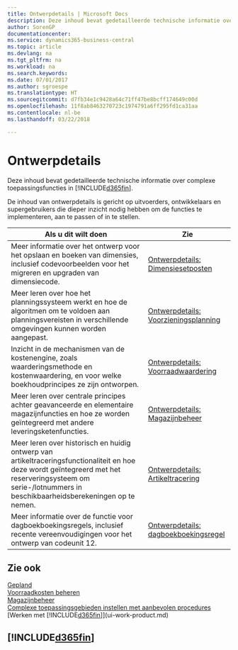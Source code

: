```yaml
---
title: Ontwerpdetails | Microsoft Docs
description: Deze inhoud bevat gedetailleerde technische informatie over complexe toepassingsfuncties in Business Central.
author: SorenGP
documentationcenter: 
ms.service: dynamics365-business-central
ms.topic: article
ms.devlang: na
ms.tgt_pltfrm: na
ms.workload: na
ms.search.keywords: 
ms.date: 07/01/2017
ms.author: sgroespe
ms.translationtype: HT
ms.sourcegitcommit: d7fb34e1c9428a64c71ff47be8bcff174649c00d
ms.openlocfilehash: 11f8ab8463270723c1974791a6ff295fd1ca31aa
ms.contentlocale: nl-be
ms.lasthandoff: 03/22/2018

---
```

# <a name="design-details"></a>Ontwerpdetails
Deze inhoud bevat gedetailleerde technische informatie over complexe toepassingsfuncties in [!INCLUDE[d365fin](includes/d365fin_md.md)].  

 De inhoud van ontwerpdetails is gericht op uitvoerders, ontwikkelaars en supergebruikers die dieper inzicht nodig hebben om de functies te implementeren, aan te passen of in te stellen.  

|**Als u dit wilt doen**|**Zie**|  
|------------|-------------|  
|Meer informatie over het ontwerp voor het opslaan en boeken van dimensies, inclusief codevoorbeelden voor het migreren en upgraden van dimensiecode.|[Ontwerpdetails: Dimensiesetposten](design-details-dimension-set-entries.md)|  
|Meer leren over hoe het planningssysteem werkt en hoe de algoritmen om te voldoen aan planningsvereisten in verschillende omgevingen kunnen worden aangepast.|[Ontwerpdetails: Voorzieningsplanning](design-details-supply-planning.md)|  
|Inzicht in de mechanismen van de kostenengine, zoals waarderingsmethode en kostenwaardering, en voor welke boekhoudprincipes ze zijn ontworpen.|[Ontwerpdetails: Voorraadwaardering](design-details-inventory-costing.md)|  
|Meer leren over centrale principes achter geavanceerde en elementaire magazijnfuncties en hoe ze worden geïntegreerd met andere leveringsketenfuncties.|[Ontwerpdetails: Magazijnbeheer](design-details-warehouse-management.md)|  
|Meer leren over historisch en huidig ontwerp van artikeltraceringsfunctionaliteit en hoe deze wordt geïntegreerd met het reserveringsysteem om serie-/lotnummers in beschikbaarheidsberekeningen op te nemen.|[Ontwerpdetails: Artikeltracering](design-details-item-tracking.md)|  
|Meer informatie over de functie voor dagboekboekingsregels, inclusief recente vereenvoudigingen voor het ontwerp van codeunit 12.|[Ontwerpdetails: dagboekboekingsregel](design-details-general-journal-post-line.md)|  

## <a name="see-also"></a>Zie ook  
 [Gepland](production-planning.md)   
 [Voorraadkosten beheren](finance-manage-inventory-costs.md)   
 [Magazijnbeheer](warehouse-manage-warehouse.md)   
 [Complexe toepassingsgebieden instellen met aanbevolen procedures](set-up-complex-application-areas-using-best-practices.md)  
 [Werken met [!INCLUDE[d365fin](includes/d365fin_md.md)]](ui-work-product.md)

 ## [!INCLUDE[d365fin](includes/free_trial_md.md)]  
  

